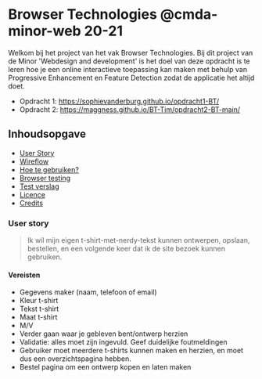 # Browser Technologies @cmda-minor-web 20-21
Welkom bij het project van het vak Browser Technologies. Bij dit project van de Minor 'Webdesign and development' is het doel van deze opdracht is te leren hoe je een online interactieve toepassing kan maken met behulp van Progressive Enhancement en Feature Detection zodat de applicatie het altijd doet. 
- Opdracht 1: https://sophievanderburg.github.io/opdracht1-BT/
- Opdracht 2: https://maggness.github.io/BT-Tim/opdracht2-BT-main/

## Inhoudsopgave
- [User Story](#user-story)
- [Wireflow](#wireflow)
- [Hoe te gebruiken?](#hoe-te-gebruiken)
- [Browser testing](#browser-testing)
- [Test verslag](#test-verslag)
- [Licence](#licence)
- [Credits](#credits)

### User story
> Ik wil mijn eigen t-shirt-met-nerdy-tekst kunnen ontwerpen, opslaan, bestellen, en een volgende keer dat ik de site bezoek kunnen gebruiken.

#### Vereisten
- Gegevens maker (naam, telefoon of email)
- Kleur t-shirt
- Tekst t-shirt
- Maat t-shirt
- M/V
- Verder gaan waar je gebleven bent/ontwerp herzien
- Validatie: alles moet zijn ingevuld. Geef duidelijke foutmeldingen
- Gebruiker moet meerdere t-shirts kunnen maken en herzien, en moet dus een overzichtspagina hebben.
- Bestel pagina om een ontwerp kopen en laten maken
